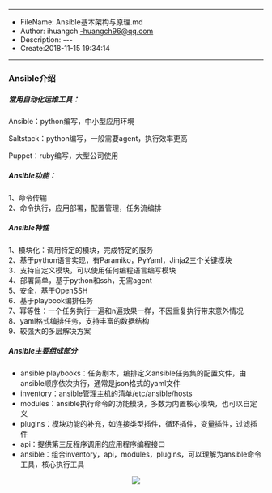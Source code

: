 ___
- FileName: Ansible基本架构与原理.md
- Author: ihuangch -huangch96@qq.com
- Description: ---
- Create:2018-11-15 19:34:14
___

### Ansible介绍
##### 常用自动化运维工具：
Ansible：python编写，中小型应用环境  

Saltstack：python编写，一般需要agent，执行效率更高  

Puppet：ruby编写，大型公司使用  


##### Ansible功能：
1、命令传输  
2、命令执行，应用部署，配置管理，任务流编排  

##### Ansible特性
1、模块化：调用特定的模块，完成特定的服务  
2、基于python语言实现，有Paramiko，PyYaml，Jinja2三个关键模块  
3、支持自定义模块，可以使用任何编程语言编写模块  
4、部署简单，基于python和ssh，无需agent  
5、安全，基于OpenSSH  
6、基于playbook编排任务  
7、幂等性：一个任务执行一遍和n遍效果一样，不因重复执行带来意外情况  
8、yaml格式编排任务，支持丰富的数据结构  
9、较强大的多层解决方案

##### Ansible主要组成部分
- ansible playbooks：任务剧本，编排定义ansible任务集的配置文件，由ansible顺序依次执行，通常是json格式的yaml文件
- inventory：ansible管理主机的清单/etc/ansible/hosts
- modules：ansible执行命令的功能模块，多数为内置核心模块，也可以自定义
- plugins：模块功能的补充，如连接类型插件，循环插件，变量插件，过滤插件
- api：提供第三反程序调用的应用程序编程接口
- ansible：组合inventory，api，modules，plugins，可以理解为ansible命令工具，核心执行工具

<div align="center"> <img src="https://github.com/ihuangch/blog/blob/master/Ansible/pic/ansible-arch.png" /> </div><br






